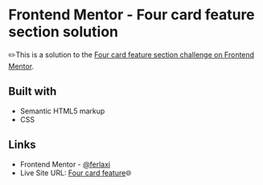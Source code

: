 # Frontend Mentor - Four card feature section solution

✏️This is a solution to the [Four card feature section challenge on Frontend Mentor](https://www.frontendmentor.io/challenges/four-card-feature-section-weK1eFYK).

## Built with

- Semantic HTML5 markup
- CSS

## Links
- Frontend Mentor - [@ferlaxi](https://www.frontendmentor.io/profile/ferlaxi)
- Live Site URL: [Four card feature]()🌐